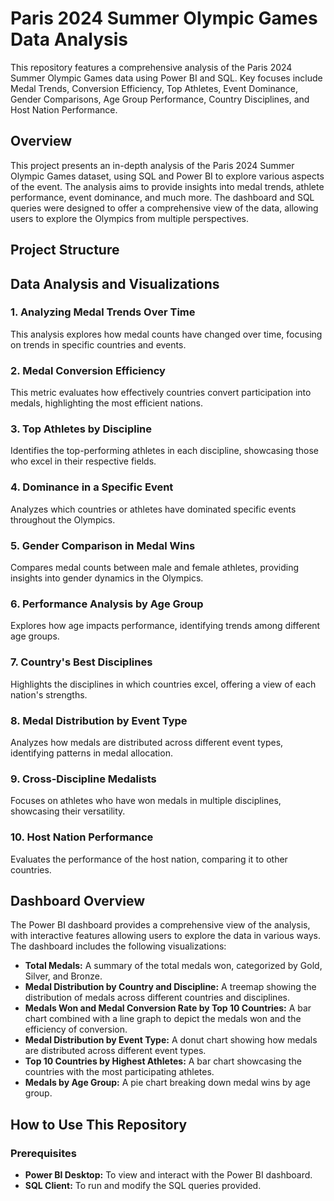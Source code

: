 # **Paris 2024 Summer Olympic Games Data Analysis**
This repository features a comprehensive analysis of the Paris 2024 Summer Olympic Games data using Power BI and SQL. Key focuses include Medal Trends, Conversion Efficiency, Top Athletes, Event Dominance, Gender Comparisons, Age Group Performance, Country Disciplines, and Host Nation Performance.


## **Overview**
This project presents an in-depth analysis of the Paris 2024 Summer Olympic Games dataset, using SQL and Power BI to explore various aspects of the event. The analysis aims to provide insights into medal trends, athlete performance, event dominance, and much more. The dashboard and SQL queries were designed to offer a comprehensive view of the data, allowing users to explore the Olympics from multiple perspectives.

## **Project Structure**

## **Data Analysis and Visualizations**

### 1. **Analyzing Medal Trends Over Time**
This analysis explores how medal counts have changed over time, focusing on trends in specific countries and events.

### 2. **Medal Conversion Efficiency**
This metric evaluates how effectively countries convert participation into medals, highlighting the most efficient nations.

### 3. **Top Athletes by Discipline**
Identifies the top-performing athletes in each discipline, showcasing those who excel in their respective fields.

### 4. **Dominance in a Specific Event**
Analyzes which countries or athletes have dominated specific events throughout the Olympics.

### 5. **Gender Comparison in Medal Wins**
Compares medal counts between male and female athletes, providing insights into gender dynamics in the Olympics.

### 6. **Performance Analysis by Age Group**
Explores how age impacts performance, identifying trends among different age groups.

### 7. **Country's Best Disciplines**
Highlights the disciplines in which countries excel, offering a view of each nation's strengths.

### 8. **Medal Distribution by Event Type**
Analyzes how medals are distributed across different event types, identifying patterns in medal allocation.

### 9. **Cross-Discipline Medalists**
Focuses on athletes who have won medals in multiple disciplines, showcasing their versatility.

### 10. **Host Nation Performance**
Evaluates the performance of the host nation, comparing it to other countries.

## **Dashboard Overview**
The Power BI dashboard provides a comprehensive view of the analysis, with interactive features allowing users to explore the data in various ways. The dashboard includes the following visualizations:

- **Total Medals:** A summary of the total medals won, categorized by Gold, Silver, and Bronze.
- **Medal Distribution by Country and Discipline:** A treemap showing the distribution of medals across different countries and disciplines.
- **Medals Won and Medal Conversion Rate by Top 10 Countries:** A bar chart combined with a line graph to depict the medals won and the efficiency of conversion.
- **Medal Distribution by Event Type:** A donut chart showing how medals are distributed across different event types.
- **Top 10 Countries by Highest Athletes:** A bar chart showcasing the countries with the most participating athletes.
- **Medals by Age Group:** A pie chart breaking down medal wins by age group.

## **How to Use This Repository**

### **Prerequisites**
- **Power BI Desktop:** To view and interact with the Power BI dashboard.
- **SQL Client:** To run and modify the SQL queries provided.








